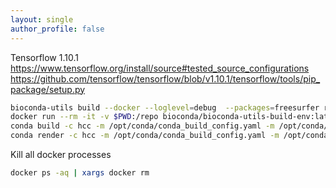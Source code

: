```yaml
---
layout: single
author_profile: false
---
```


Tensorflow 1.10.1
https://www.tensorflow.org/install/source#tested_source_configurations  
https://github.com/tensorflow/tensorflow/blob/v1.10.1/tensorflow/tools/pip_package/setup.py  

```bash
bioconda-utils build --docker --loglevel=debug  --packages=freesurfer recipes config.yml
docker run --rm -it -v $PWD:/repo bioconda/bioconda-utils-build-env:latest bash
conda build -c hcc -m /opt/conda/conda_build_config.yaml -m /opt/conda/lib/python3.6/site-packages/bioconda_utils/bioconda_utils-conda_build_config.yaml .
conda render -c hcc -m /opt/conda/conda_build_config.yaml -m /opt/conda/lib/python3.6/site-packages/bioconda_utils/bioconda_utils-conda_build_config.yaml .
```

Kill all docker processes
```bash
docker ps -aq | xargs docker rm
```
